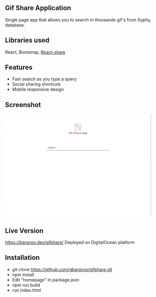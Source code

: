 ## Gif Share Application
Single page app that allows you to search in thousands gif's from Gyphy database.

## Libraries used
React, Bootstrap, [React-share](https://www.npmjs.com/package/react-share)

## Features
- Fast search as you type a query
- Social sharing shortcuts
- Mobile responsive design

## Screenshot
![](gifshare.gif)

## Live Version
https://baranov.dev/gifshare/
Deployed on DigitalOcean platform

## Installation
- git clone https://github.com/gbaranov/gifshare.git
- npm install
- Edit "homepage" in package.json
- npm run build
- run index.html
